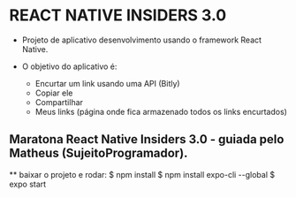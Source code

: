 # REACT NATIVE INSIDERS 3.0 

- Projeto de aplicativo desenvolvimento usando o framework React Native. 

- O objetivo do aplicativo é:
    * Encurtar um link usando uma API (Bitly)
    * Copiar ele
    * Compartilhar
    * Meus links (página onde fica armazenado todos os links encurtados)


## Maratona React Native Insiders 3.0 - guiada pelo Matheus (SujeitoProgramador).


** baixar o projeto e rodar:
$ npm install
$ npm install expo-cli --global
$ expo start
